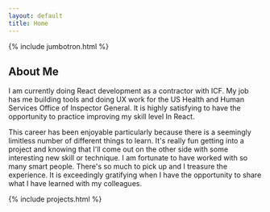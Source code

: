 ```yaml
---
layout: default
title: Home
---
```

{% include jumbotron.html %}
<div class="row mb-3 mt-5">
  <div class="col-md-2"></div>
  <div class="col-md-8">
    <h2>About Me</h2>
    <p>I am currently doing React development as a contractor with ICF. My job has me building tools and doing UX work for the US Health and Human Services Office of Inspector General. It is highly satisfying to have the opportunity to practice improving my skill level In React.</p><p>This career has been enjoyable particularly because there is a seemingly limitless number of different things to learn. It's really fun getting into a project and knowing that I'll come out on the other side with some interesting new skill or technique. I am fortunate to have worked with so many smart people. There's so much to pick up and I treasure the experience. It is exceedingly gratifying when I have the opportunity to share what I have learned with my colleagues.</p>
  </div>
  <div class="col-md-2"></div>
</div>
{% include projects.html %}